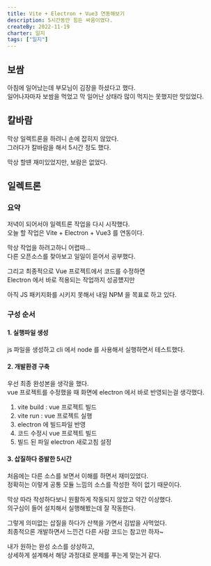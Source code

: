 ```yaml
---
title: Vite + Electron + Vue3 연동해보기
description: 5시간동안 힘든 싸움이였다.
createBy: 2022-11-19
charter: 일지
tags: ["일지"]
---
```


## 보쌈

아침에 일어났는데 부모님이 김장을 하셨다고 했다.  
일어나자마자 보쌈을 먹었고 막 일어난 상태라 많이 먹지는 못했지만 맛있었다.

## 칼바람

막상 일렉트론을 하려니 손에 잡히지 않았다.  
그러다가 칼바람을 해서 5시간 정도 했다.

막상 할떈 재미있었지만, 보람은 없었다.

## 일렉트론

### 요약

저녁이 되어서야 일렉트론 작업을 다시 시작했다.  
오늘 할 작업은 Vite + Electron + Vue3 를 연동이다.

막상 작업을 하려고하니 어렵따...  
다른 오픈소스를 찾아보고 일일이 뜯어서 공부했다.

그리고 최종적으로 Vue 프로젝트에서 코드를 수정하면  
Electron 에서 바로 적용되는 작업까지 성공헀지만

아직 JS 패키지화를 시키지 못해서 내일 NPM 을 목표로 하고 있다.

### 구성 순서

#### 1. 실행파일 생성

js 파일을 생성하고 cli 에서 node 를 사용해서 실행하면서 테스트했다.

#### 2. 개발환경 구축

우선 최종 완성본을 생각을 했다.  
vue 프로젝트를 수정했을 때 화면에 electron 에서 바로 반영되는걸 생각했다.

1. vite build : vue 프로젝트 빌드
2. vite run : vue 프로젝트 실행
3. electron 에 빌드파일 반영
4. 코드 수정시 vue 프로젝트 빌드
5. 빌드 된 파일 electron 새로고침 설정

#### 3. 삽질하다 증발한 5시간

처음에는 다른 소스를 보면서 이해를 하면서 재미있었다.  
정확히는 이렇게 공통 모듈 느낌의 소스를 작성한 적이 없기 때문이다.

막상 따라 작성하다보니 원활하게 작동되지 않았고 약간 이상했다.  
의구심이 들어 설치해서 실행해봤는데 잘 작동한다.

그렇게 의미없는 삽질을 하다가 산책을 가면서 김밥을 사먹었다.  
최종적으론 개발하면서 느낀건 다른 사람 코드는 참고만 하자~

내가 원하는 완성 소스를 상상하고,  
상세하게 설계해서 해당 과정대로 문제를 푸는게 맞는거 같다.
